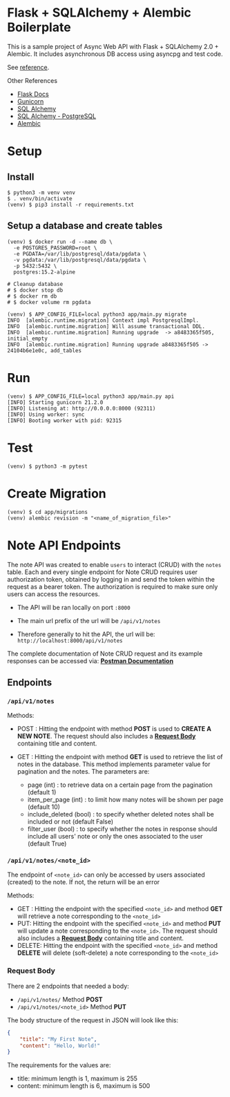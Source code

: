 # Flask + SQLAlchemy + Alembic Boilerplate

This is a sample project of Async Web API with Flask + SQLAlchemy 2.0 + Alembic.
It includes asynchronous DB access using asyncpg and test code.

See [reference](https://github.com/rhoboro/async-fastapi-sqlalchemy/tree/main).

Other References
- [Flask Docs](https://flask.palletsprojects.com/en/3.0.x/)
- [Gunicorn](https://gunicorn.org/)
- [SQL Alchemy](https://docs.sqlalchemy.org/en/20/orm/index.html)
- [SQL Alchemy - PostgreSQL](https://docs.sqlalchemy.org/en/20/dialects/postgresql.html)
- [Alembic](https://alembic.sqlalchemy.org/en/latest/tutorial.html)

# Setup

## Install

```shell
$ python3 -m venv venv
$ . venv/bin/activate
(venv) $ pip3 install -r requirements.txt
```

## Setup a database and create tables

```shell
(venv) $ docker run -d --name db \
  -e POSTGRES_PASSWORD=root \
  -e PGDATA=/var/lib/postgresql/data/pgdata \
  -v pgdata:/var/lib/postgresql/data/pgdata \
  -p 5432:5432 \
  postgres:15.2-alpine

# Cleanup database
# $ docker stop db
# $ docker rm db
# $ docker volume rm pgdata

(venv) $ APP_CONFIG_FILE=local python3 app/main.py migrate
INFO  [alembic.runtime.migration] Context impl PostgresqlImpl.
INFO  [alembic.runtime.migration] Will assume transactional DDL.
INFO  [alembic.runtime.migration] Running upgrade  -> a8483365f505, initial_empty
INFO  [alembic.runtime.migration] Running upgrade a8483365f505 -> 24104b6e1e0c, add_tables
```

# Run

```shell
(venv) $ APP_CONFIG_FILE=local python3 app/main.py api
[INFO] Starting gunicorn 21.2.0
[INFO] Listening at: http://0.0.0.0:8000 (92311)
[INFO] Using worker: sync
[INFO] Booting worker with pid: 92315
```

# Test

```shell
(venv) $ python3 -m pytest
```

# Create Migration

```shell
(venv) $ cd app/migrations
(venv) alembic revision -m "<name_of_migration_file>"
```

# Note API Endpoints

The note API was created to enable `users` to interact (CRUD) with the `notes` table. Each and every single endpoint for Note CRUD requires user authorization token, obtained by logging in and send the token within the request as a bearer token. The authorization is required to make sure only users can access the resources.

- The API will be ran locally on port `:8000`

- The main url prefix of the url will be `/api/v1/notes`

- Therefore generally to hit the API, the url will be: `http://localhost:8000/api/v1/notes`

The complete documentation of Note CRUD request and its example responses can be accessed via:
**[Postman Documentation](https://documenter.getpostman.com/view/31678216/2s9YsT6U5N)**

## Endpoints
### `/api/v1/notes`
Methods:
- POST  : Hitting the endpoint with method **POST** is used to **CREATE A NEW NOTE**. The request should also includes a **[ Request Body](https://github.com/faizkads/btj-academy-python-flask-faiz/tree/main?tab=readme-ov-file#request-body)** containing title and content.

- GET : Hitting the endpoint with method **GET** is used to retrieve the list of notes in the database. This method implements parameter value for pagination and the notes. The parameters are:
  - page (int) : to retrieve data on a certain page from the pagination (default 1)
  - item_per_page (int) : to limit how many notes will be shown per page (default 10)
  - include_deleted (bool) : to specify whether deleted notes shall be included or not (default False)
  - filter_user (bool) : to specify whether the notes in response should include all users' note or only the ones associated to the user (default True)

### `/api/v1/notes/<note_id>`
The endpoint of `<note_id>` can only be accessed by users associated (created) to the note. If not, the return will be an error

Methods:
- GET : Hitting the endpoint with the specified `<note_id>` and method **GET** will retrieve a note corresponding to the `<note_id>`
- PUT: Hitting the endpoint with the specified `<note_id>` and method **PUT** will update a note corresponding to the `<note_id>`. The request should also includes a **[ Request Body](https://github.com/faizkads/btj-academy-python-flask-faiz/tree/main?tab=readme-ov-file#request-body)** containing title and content.
- DELETE: Hitting the endpoint with the specified `<note_id>` and method **DELETE** will delete (soft-delete) a note corresponding to the `<note_id>`

### Request Body
There are 2 endpoints that needed a body:
- `/api/v1/notes/` Method **POST**
- `/api/v1/notes/<note_id>` Method **PUT**

The body structure of the request in JSON will look like this:

```json
{
    "title": "My First Note",
    "content": "Hello, World!"
}
```
The requirements for the values are:
- title: minimum length is 1, maximum is 255
- content: minimum length is 6, maximum is 500